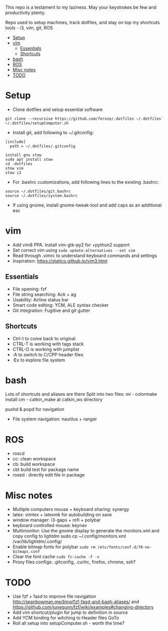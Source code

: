 This repo is a testament to my laziness. May your keystrokes be few and
productivity plenty.

Repo used to setup machines, track dotfiles, and stay on top my shortcuts
tools - i3, vim, git, ROS


<!-- vim-markdown-toc GFM -->

* [Setup](#setup)
* [vim](#vim)
  * [Essentials](#essentials)
  * [Shortcuts](#shortcuts)
* [bash](#bash)
* [ROS](#ros)
* [Misc notes](#misc-notes)
* [TODO](#todo)

<!-- vim-markdown-toc -->


# Setup

- Clone dotfiles and setup essential software

```
git clone --recursive https://github.com/feroze/.dotfiles ~/.dotfiles`
~/.dotfiles/setupComputer.sh
```

- Install git, add following to ~/.gitconfig:

```
[include]
  path = ~/.dotfiles/.gitconfig
```

```
install gnu stow
sudo apt install stow
cd .dotfiles
stow vim
stow i3
```

- For .bashrc customizations, add following lines to the existing .bashrc:
```
source ~/.dotfiles/git.bashrc
source ~/.dotfiles/system.bashrc
```
- If using gnome, install gnome-tweak-tool and add caps as an additional esc

# vim

- Add vim8 PPA. Install vim-gtk-py2 for +python2 support
- Set correct vim using `sudo update-alternatives --set vim`
- Read through .vimrc to understand keyboard commands and settings
- Inspiration: https://statico.github.io/vim3.html

## Essentials
- File opening: fzf
- File string searching: Ack + ag
- Usability: Airline status bar
- Smart code editing: YCM, ALE syntax checker
- Git integration: Fugitive and git gutter

## Shortcuts

- Ctrl-t to come back to original.
- CTRL-T is working with tags stack
- CTRL-O is working with jumplist
- :A to switch to C/CPP header files
- :Ex to explore file system

# bash

Lots of shortcuts and aliases are there
Split into two files:
mi - colormake install
cm - catkin_make at catkin_ws directory

pushd & popd for navigation

- File system navigation: nautilus + ranger

# ROS

- roscd
- cc: clean workspace
- cb: build workspace
- cbt <package> build test for package name
- rosed <package> <file>: directly edit file in package

# Misc notes
- Multiple computers mouse + keyboard sharing: synergy
- latex: vimtex + latexmk for autobuilding on save
- window manager: i3-gaps + rofi + polybar
- keyboard controlled mouse: keynav
- Multimonitor: Use the gnome display to generate the monitors.xml and copy
  config to lightdm sudo cp ~/.config/monitors.xml /var/lib/lightdm/.config/
- Enable bitmap fonts for polybar `sudo rm /etc/fonts/conf.d/70-no-bitmaps.conf`
- Clear the font cache `sudo fc-cache -f -v`
- Proxy files configs: .gitconfig, .curlrc, firefox, chrome, ssh?

# TODO
- Use fzf + fasd to improve file navigation
  http://seanbowman.me/blog/fzf-fasd-and-bash-aliases/ and
  https://github.com/junegunn/fzf/wiki/examples#changing-directory
- Add vim shortcut/plugin for jump to definition in source
- Add YCM binding for witching to Header files GoTo
- Roll all setup into setupComputer.sh - worth the time?
